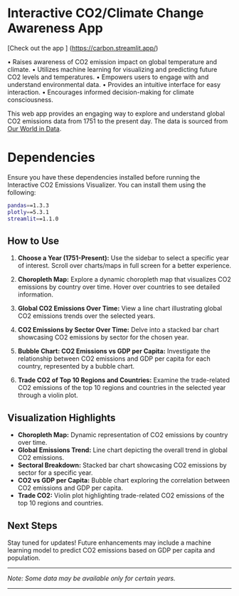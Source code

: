 # Interactive CO2/Climate Change Awareness App
[Check out the app ] (https://carbon.streamlit.app/)

• Raises awareness of CO2 emission impact on global temperature and climate.
• Utilizes machine learning for visualizing and predicting future CO2 levels and temperatures.
• Empowers users to engage with and understand environmental data.
• Provides an intuitive interface for easy interaction.
• Encourages informed decision-making for climate consciousness.

 This web app provides an engaging way to explore and understand global CO2 emissions data from 1751 to the present day. The data is sourced from [Our World in Data](https://ourworldindata.org/co2-and-other-greenhouse-gas-emissions).

# Dependencies
Ensure you have these dependencies installed before running the Interactive CO2 Emissions Visualizer. You can install them using the following:

```bash
pandas==1.3.3
plotly==5.3.1
streamlit==1.1.0
```

## How to Use

1. **Choose a Year (1751-Present):** Use the sidebar to select a specific year of interest. Scroll over charts/maps in full screen for a better experience.

2. **Choropleth Map:** Explore a dynamic choropleth map that visualizes CO2 emissions by country over time. Hover over countries to see detailed information.

3. **Global CO2 Emissions Over Time:** View a line chart illustrating global CO2 emissions trends over the selected years.

4. **CO2 Emissions by Sector Over Time:** Delve into a stacked bar chart showcasing CO2 emissions by sector for the chosen year.

5. **Bubble Chart: CO2 Emissions vs GDP per Capita:** Investigate the relationship between CO2 emissions and GDP per capita for each country, represented by a bubble chart.

6. **Trade CO2 of Top 10 Regions and Countries:** Examine the trade-related CO2 emissions of the top 10 regions and countries in the selected year through a violin plot.

## Visualization Highlights

- **Choropleth Map:** Dynamic representation of CO2 emissions by country over time.
- **Global Emissions Trend:** Line chart depicting the overall trend in global CO2 emissions.
- **Sectoral Breakdown:** Stacked bar chart showcasing CO2 emissions by sector for a specific year.
- **CO2 vs GDP per Capita:** Bubble chart exploring the correlation between CO2 emissions and GDP per capita.
- **Trade CO2:** Violin plot highlighting trade-related CO2 emissions of the top 10 regions and countries.

## Next Steps

Stay tuned for updates! Future enhancements may include a machine learning model to predict CO2 emissions based on GDP per capita and population.

****

*Note: Some data may be available only for certain years.*

---
